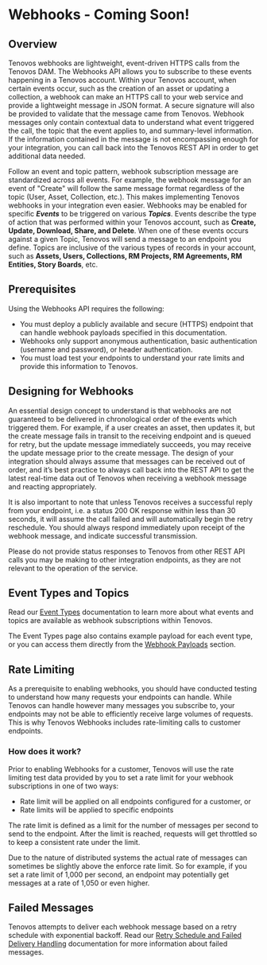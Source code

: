 # Webhooks - Coming Soon!

## Overview

Tenovos webhooks are lightweight, event-driven HTTPS calls from the Tenovos DAM. The Webhooks API allows you to subscribe to these events happening in a Tenovos account.  Within your Tenovos account, when certain events occur, such as the creation of an asset or updating a collection, a webhook can make an HTTPS call to your web service and provide a lightweight message in JSON format.  A secure signature will also be provided to validate that the message came from Tenovos.  Webhook messages only contain contextual data to understand what event triggered the call, the topic that the event applies to, and summary-level information.  If the information contained in the message is not encompassing enough for your integration, you can call back into the Tenovos REST API in order to get additional data needed.

Follow an event and topic pattern, webhook subscription message are standardized across all events.  For example, the webhook message for an event of "Create" will follow the same message format regardless of the topic (User, Asset, Collection, etc.).  This makes implementing Tenovos webhooks in your integration even easier.  Webhooks may be enabled for specific ***Events*** to be triggered on various ***Topics***.  Events describe the type of action that was performed within your Tenovos account, 
such as **Create, Update, Download, Share, and Delete**.  When one of these events occurs against a given Topic, Tenovos will send a message to an endpoint you define.  Topics are inclusive of the various types of records in your account, such as **Assets, Users, Collections, RM Projects, RM Agreements, RM Entities, Story Boards**, etc. 

## Prerequisites

Using the Webhooks API requires the following:

- You must deploy a publicly available and secure (HTTPS) endpoint that can handle webhook payloads specified in this documentation.  
- Webhooks only support anonymous authentication, basic authentication (username and password), or header authentication.
- You must load test your endpoints to understand your rate limits and provide this information to Tenovos.

## Designing for Webhooks

An essential design concept to understand is that webhooks are not guaranteed to be delivered in chronological order of the events which triggered them. For example, if a user creates an asset, then updates it, but the create message fails in transit to the receiving endpoint and is queued for retry, but the update message immediately succeeds, you may receive the update message prior to the create message. The design of your integration should always assume that messages can be received out of order, and it’s best practice to always call back into the REST API to get the latest real-time data out of Tenovos when receiving a webhook message and reacting appropriately.

It is also important to note that unless Tenovos receives a successful reply from your endpoint, i.e. a status 200 OK response within less than 30 seconds, it will assume the call failed and will automatically begin the retry reschedule. You should always respond immediately upon receipt of the webhook message, and indicate successful transmission.

Please do not provide status responses to Tenovos from other REST API calls you may be making to other integration endpoints, as they are not relevant to the operation of the service.

## Event Types and Topics

Read our [Event Types](event-types.md) documentation to learn more about what events and topics are available as webhook subscriptions within Tenovos.

The Event Types page also contains example payload for each event type, or you can access them directly from the [Webhook Payloads](https://api.tenovos.com/developer-portal/webhooks/responses) section.

## Rate Limiting

As a prerequisite to enabling webhooks, you should have conducted testing to understand how many requests your endpoints can handle.  While Tenovos can handle however many messages you subscribe to, your endpoints may not be able to efficiently receive large volumes of requests. This is why Tenovos Webhooks includes rate-limiting calls to customer endpoints.  

### How does it work?

Prior to enabling Webhooks for a customer, Tenovos will use the rate limiting test data provided by you to set a rate limit for your webhook subscriptions in one of two ways:

- Rate limit will be applied on all endpoints configured for a customer, or 
- Rate limits will be applied to specific endpoints

The rate limit is defined as a limit for the number of messages per second to send to the endpoint. After the limit is reached, requests will get throttled so to keep a consistent rate under the limit.

Due to the nature of distributed systems the actual rate of messages can sometimes be slightly above the enforce rate limit. So for example, if you set a rate limit of 1,000 per second, an endpoint may potentially get messages at a rate of 1,050 or even higher.

## Failed Messages

Tenovos attempts to deliver each webhook message based on a retry schedule with exponential backoff.  Read our [Retry Schedule and Failed Delivery Handling](retry-schedule.md) documentation for more information about failed messages.
